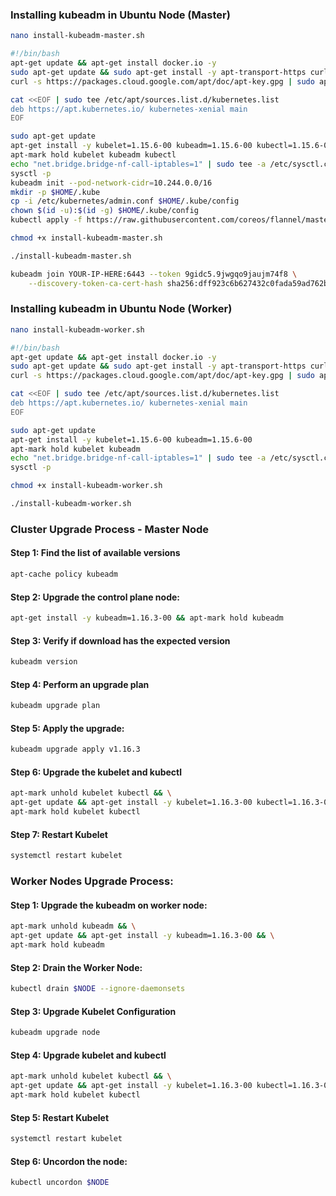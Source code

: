 ### Installing kubeadm in Ubuntu Node (Master)
```sh
nano install-kubeadm-master.sh
```
```sh
#!/bin/bash
apt-get update && apt-get install docker.io -y
sudo apt-get update && sudo apt-get install -y apt-transport-https curl
curl -s https://packages.cloud.google.com/apt/doc/apt-key.gpg | sudo apt-key add -

cat <<EOF | sudo tee /etc/apt/sources.list.d/kubernetes.list
deb https://apt.kubernetes.io/ kubernetes-xenial main
EOF

sudo apt-get update
apt-get install -y kubelet=1.15.6-00 kubeadm=1.15.6-00 kubectl=1.15.6-00
apt-mark hold kubelet kubeadm kubectl
echo "net.bridge.bridge-nf-call-iptables=1" | sudo tee -a /etc/sysctl.conf
sysctl -p
kubeadm init --pod-network-cidr=10.244.0.0/16
mkdir -p $HOME/.kube
cp -i /etc/kubernetes/admin.conf $HOME/.kube/config
chown $(id -u):$(id -g) $HOME/.kube/config
kubectl apply -f https://raw.githubusercontent.com/coreos/flannel/master/Documentation/kube-flannel.yml
```
```sh
chmod +x install-kubeadm-master.sh
```
```sh
./install-kubeadm-master.sh
```
```sh
kubeadm join YOUR-IP-HERE:6443 --token 9gidc5.9jwgqo9jaujm74f8 \
    --discovery-token-ca-cert-hash sha256:dff923c6b627432c0fada59ad762ba33ed13827abf86b5c7d6c5656f1ca46f7f
```

### Installing kubeadm in Ubuntu Node (Worker) 
```sh
nano install-kubeadm-worker.sh
```

```sh
#!/bin/bash
apt-get update && apt-get install docker.io -y
sudo apt-get update && sudo apt-get install -y apt-transport-https curl
curl -s https://packages.cloud.google.com/apt/doc/apt-key.gpg | sudo apt-key add -

cat <<EOF | sudo tee /etc/apt/sources.list.d/kubernetes.list
deb https://apt.kubernetes.io/ kubernetes-xenial main
EOF

sudo apt-get update
apt-get install -y kubelet=1.15.6-00 kubeadm=1.15.6-00
apt-mark hold kubelet kubeadm
echo "net.bridge.bridge-nf-call-iptables=1" | sudo tee -a /etc/sysctl.conf
sysctl -p
```
```sh
chmod +x install-kubeadm-worker.sh
```
```sh
./install-kubeadm-worker.sh
```
### Cluster Upgrade Process - Master Node

#### Step 1: Find the list of available versions
```sh
apt-cache policy kubeadm
```
#### Step 2: Upgrade the control plane node:
```sh
apt-get install -y kubeadm=1.16.3-00 && apt-mark hold kubeadm
```
#### Step 3: Verify if download has the expected version
```sh
kubeadm version
```
#### Step 4: Perform an upgrade plan
```sh
kubeadm upgrade plan
```
#### Step 5: Apply the upgrade:
```sh
kubeadm upgrade apply v1.16.3
```
#### Step 6: Upgrade the kubelet and kubectl
```sh
apt-mark unhold kubelet kubectl && \
apt-get update && apt-get install -y kubelet=1.16.3-00 kubectl=1.16.3-00 && \
apt-mark hold kubelet kubectl
```
#### Step 7: Restart Kubelet
```sh
systemctl restart kubelet
```
### Worker Nodes Upgrade Process:

#### Step 1: Upgrade the kubeadm on worker node:
```sh
apt-mark unhold kubeadm && \
apt-get update && apt-get install -y kubeadm=1.16.3-00 && \
apt-mark hold kubeadm
```
#### Step 2: Drain the Worker Node:
```sh
kubectl drain $NODE --ignore-daemonsets
```
#### Step 3: Upgrade Kubelet Configuration
```sh
kubeadm upgrade node
```
#### Step 4: Upgrade kubelet and kubectl
```sh
apt-mark unhold kubelet kubectl && \
apt-get update && apt-get install -y kubelet=1.16.3-00 kubectl=1.16.3-00 && \
apt-mark hold kubelet kubectl
```
#### Step 5: Restart Kubelet
```sh
systemctl restart kubelet
```
#### Step 6: Uncordon the node:
```sh
kubectl uncordon $NODE
```
